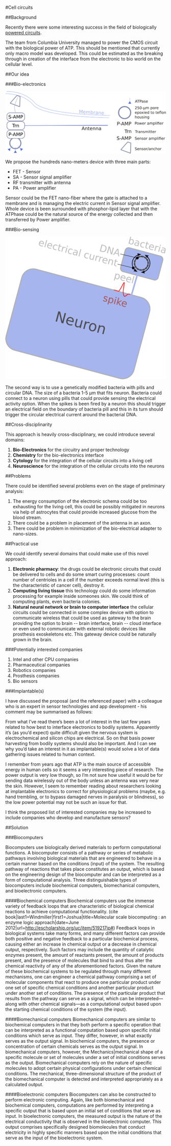 #Cell circuits

##Background

Recently there were some interesting success in the field of biologically [powered circuits](http://www.nature.com/ncomms/2015/151207/ncomms10070/pdf/ncomms10070.pdf).

The team from Columbia University managed to power the CMOS circuit with the biological power
of ATP. This should be mentioned that currently only macro model was developed.
This could be estimated as the breaking through in creation of the interface from
the electronic to bio world on the cellular level.

##Our idea

###Bio-electronics

![bio-electronics schema](cellCircuit_transmitter_mould.png)

We propose the hundreds nano-meters device with three main parts:

* FET - Sensor
* SA - Sensor signal amplifier
* RF transmitter with antenna
* PA - Power amplifier

Sensor could be the FET nano-fiber where the gate is attached to a membrane and is managing the electric current in Sensor signal amplifier. Whole device is been surrounded with phosphor-lipid layer that with the ATPhase could be the natural source of the energy collected and then transferred by Power amplifier. 

###Bio-sensing

![bacteria-sensing](bacteria_sensing.png)

The second way is to use a genetically modified bacteria with pills and circular DNA.
The size of a bacteria 1-5 μm that fits neuron.
Bacteria could connect to a neuron using pills that could provide sensing the electrical activity option.
When the spikes is been fired by a neuron this should trigger an electrical field on the boundary of bacteria pill and this in its turn should trigger the circular electrical current around the bacterial DNA.

##Cross-disciplinarity

This approach is heavily cross-disciplinary, we could introduce several domains:

1. **Bio-Electronics** for the circuitry and proper technology
1. **Chemistry** for the bio-electronics interface
1. **Cytology** for the integration of the cellular circuits into a living cell
1. **Neuroscience** for the integration of the cellular circuits into the neurons

##Problems

There could be identified several problems even on the stage of preliminary analysis:

1. The energy consumption of the electronic schema could be too exhausting for the living cell, this could be possibly mitigated in neurons via help of astrocytes that could provide increased glucose from the blood stream.
1. There could be a problem in placement of the antenna in an axon.
1. There could be problem in minimization of the bio-electrical adapter to nano-sizes. 


##Practical use

We could identify several domains that could make use of this novel approach:

1. **Electronic pharmacy**: the drugs could be electronic circuits that could be delivered to cells and do some smart curing processes: count number of centrioles in a cell if the number exceeds normal level (this is the characteristic of cancer cell), destroy it.
1. **Computing living tissue** this technology could do some information processing for example inside someones skin. We could think of computing plants, even bacteria colonies.
1. **Natural neural network or brain to computer interface** the cellular circuits could be connected in some complex device with option to communicate wireless that could be used as gateway to the brain providing the option to brain -- brain interface, brain -- cloud interface or even used to communicate with external robotic devices like prosthesis exoskeletons etc. This gateway device could be naturally grown in the brain.

###Potentially interested companies

1. Intel and other CPU companies
1. Pharmaceutical companies
1. Robotics companies
1. Prosthesis companies
1. Bio sensors

###Implantable(s)

I have discussed the proposal (and the referenced paper) with a colleague who is an expert in sensor technologies and app development - his comment may be summarised as follows:

From what I’ve read there’s been a lot of interest in the last few years related to how best to interface electronics to bodily systems. Apparently it’s (as you’d expect) quite difficult given the nervous system is electrochemical and silicon chips are electrical. So on that basis power harvesting from bodily systems should also be important. And I can see why you’d take an interest in it as implantable(s) would solve a lot of data gathering issues related to human context.
 
I remember from years ago that ATP is the main source of accessible energy in human cells so it seems a very interesting piece of research. The power output is very low though, so I’m not sure how useful it would be for sending data wirelessly out of the body unless an antenna was very near the skin. However, I seem to remember reading about researchers looking at implantable electronics to correct for physiological problems (maybe, e.g. hand trembling, or to bypass damaged nerves in paralysis or blindness), so the low power potential may not be such an issue for that.

I think the proposed list of interested companies may be increased to include companies who develop and manufacture sensors?

##Solution

###Biocomputers 
 
Biocomputers use biologically derived materials to perform computational functions. A biocomputer consists of a pathway or series of metabolic pathways involving biological materials that are engineered to behave in a certain manner based on the conditions (input) of the system. The resulting pathway of reactions that takes place constitutes an output, which is based on the engineering design of the biocomputer and can be interpreted as a form of computational analysis. Three distinguishable types of biocomputers include biochemical computers, biomechanical computers, and bioelectronic computers.

####Biochemical computers
Biochemical computers use the immense variety of feedback loops that are characteristic of biological chemical reactions to achieve computational functionality. (cite book|last1=Windmiller|first1=Joshua|title=Molecular scale biocomputing : an enzyme logic approach|date=June 2012|url=http://escholarship.org/uc/item/519217jp#) 
Feedback loops in biological systems take many forms, and many different factors can provide both positive and negative feedback to a particular biochemical process, causing either an increase in chemical output or a decrease in chemical output, respectively. Such factors may include the quantity of catalytic enzymes present, the amount of reactants present, the amount of products present, and the presence of molecules that bind to and thus alter the chemical reactivity of any of the aforementioned factors. Given the nature of these biochemical systems to be regulated through many different mechanisms, one can engineer a chemical pathway comprising a set of molecular components that react to produce one particular product under one set of specific chemical conditions and another particular product under another set of conditions. The presence of the particular product that results from the pathway can serve as a signal, which can be interpreted—along with other chemical signals—as a computational output based upon the starting chemical conditions of the system (the input).

####Biomechanical computers
Biomechanical computers are similar to biochemical computers in that they both perform a specific operation that can be interpreted as a functional computation based upon specific initial conditions which serve as input. They differ, however, in what exactly serves as the output signal. In biochemical computers, the presence or concentration of certain chemicals serves as the output signal. In biomechanical computers, however, the Mechanics|mechanical shape of a specific molecule or set of molecules under a set of initial conditions serves as the output. Biomechanical computers rely on the nature of specific molecules to adopt certain physical configurations under certain chemical conditions. The mechanical, three-dimensional structure of the product of the biomechanical computer is detected and interpreted appropriately as a calculated output.

####Bioelectronic computers
Biocomputers can also be constructed to perform electronic computing. Again, like both biomechanical and biochemical computers, computations are performed by interpreting a specific output that is based upon an initial set of conditions that serve as input. In bioelectronic computers, the measured output is the nature of the electrical conductivity that is observed in the bioelectronic computer.  This output comprises specifically designed biomolecules that conduct electricity in highly specific manners based upon the initial conditions that serve as the input of the bioelectronic system.

